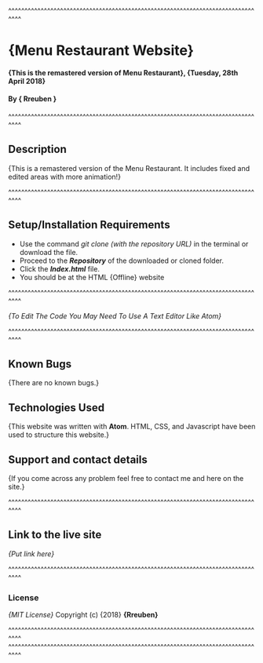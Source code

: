 ^^^^^^^^^^^^^^^^^^^^^^^^^^^^^^^^^^^^^^^^^^^^^^^^^^^^^^^^^^^^^^^^^^^^^^^^^^^^^^^^

# {Menu Restaurant Website}
#### {This is the remastered version of Menu Restaurant}, {Tuesday, 28th April 2018}
#### By **{ Rreuben }**

^^^^^^^^^^^^^^^^^^^^^^^^^^^^^^^^^^^^^^^^^^^^^^^^^^^^^^^^^^^^^^^^^^^^^^^^^^^^^^^^

## Description
{This is a remastered version of the Menu Restaurant. It includes fixed and edited areas with more animation!}

^^^^^^^^^^^^^^^^^^^^^^^^^^^^^^^^^^^^^^^^^^^^^^^^^^^^^^^^^^^^^^^^^^^^^^^^^^^^^^^^

## Setup/Installation Requirements
* Use the command *git clone (with the repository URL)* in the terminal or download the file.
* Proceed to the ***Repository*** of the downloaded or cloned folder.
* Click the ***Index.html*** file.
* You should be at the HTML {Offline} website

^^^^^^^^^^^^^^^^^^^^^^^^^^^^^^^^^^^^^^^^^^^^^^^^^^^^^^^^^^^^^^^^^^^^^^^^^^^^^^^^

*{To Edit The Code You May Need To Use A Text Editor Like Atom}*

^^^^^^^^^^^^^^^^^^^^^^^^^^^^^^^^^^^^^^^^^^^^^^^^^^^^^^^^^^^^^^^^^^^^^^^^^^^^^^^^

## Known Bugs
{There are no known bugs.}
## Technologies Used
{This website was written with **Atom**. HTML, CSS, and Javascript have been used to structure this website.}
## Support and contact details
{If you come across any problem feel free to contact me and here on the site.}

^^^^^^^^^^^^^^^^^^^^^^^^^^^^^^^^^^^^^^^^^^^^^^^^^^^^^^^^^^^^^^^^^^^^^^^^^^^^^^^^

## Link to the live site
*{Put link here}*

^^^^^^^^^^^^^^^^^^^^^^^^^^^^^^^^^^^^^^^^^^^^^^^^^^^^^^^^^^^^^^^^^^^^^^^^^^^^^^^^

### License
*{MIT License}*
Copyright (c) {2018} **{Rreuben}**

^^^^^^^^^^^^^^^^^^^^^^^^^^^^^^^^^^^^^^^^^^^^^^^^^^^^^^^^^^^^^^^^^^^^^^^^^^^^^^^^
^^^^^^^^^^^^^^^^^^^^^^^^^^^^^^^^^^^^^^^^^^^^^^^^^^^^^^^^^^^^^^^^^^^^^^^^^^^^^^^^

